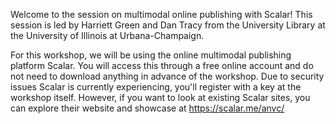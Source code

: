 Welcome to the session on multimodal online publishing with Scalar! This session is led by Harriett Green and Dan Tracy from the University Library at the University of Illinois at Urbana-Champaign.

For this workshop, we will be using the online multimodal publishing platform Scalar. You will access this through a free online account and do not need to download anything in advance of the workshop. Due to security issues Scalar is currently experiencing, you'll register with a key at the workshop itself. However, if you want to look at existing Scalar sites, you can explore their website and showcase at https://scalar.me/anvc/
